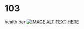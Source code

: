 # 103
health bar
[![IMAGE ALT TEXT HERE](https://img.youtube.com/vi/6TrsHBx2NG4/0.jpg)](https://www.youtube.com/watch?v=6TrsHBx2NG4)
